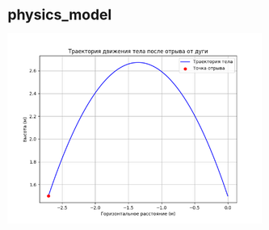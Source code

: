 # physics_model
![alt text](https://github.com/NizamutdinovEmir/physics_model/blob/main/myplot.png)
